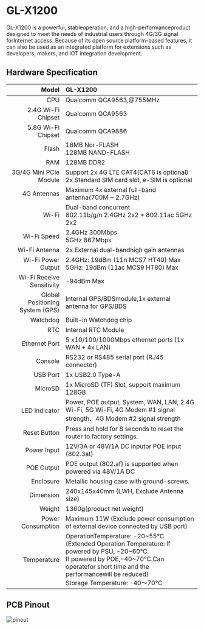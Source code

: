 #  GL-X1200

GL-X1200 is a powerful, stableoperation, and a high-performanceproduct designed to meet the needs of industrial users through 4G/3G signal forInternet access. Because of its open source platform-based features, it can also be used as an integrated platform for extensions such as developers, makers, and IOT integration development.

## Hardware Specification

|                         Model | GL-X1200                                                   |
| ----------------------------: | :----------------------------------------------------------- |
|                           CPU | Qualcomm QCA9563,@755MHz                                               |
|              2.4G Wi-Fi Chipset | Qualcomm QCA9563                                      |
|              5.8G Wi-Fi Chipset  |  Qualcomm QCA9886 |
|                     Flash       |   16MB Nor-FLASH <br> 128MB NAND-FLASH          |
|                      RAM       |   128MB DDR2        |
|        3G/4G Mini PCIe Module | Support 2x 4G LTE CAT4(CAT6 is optional) <br> 2x Standard SIM card slot, e-SIM is optional          |                                 |
|               4G Antennas | Maximum 4x external full-band antenna(700M ~ 2.7GHz)                             |
|                       Wi-Fi  | Dual-band concurrent <br> 802.11b/g/n 2.4GHz 2x2 + 802.11ac 5GHz 2x2                             |
|                      Wi-Fi Speed | 2.4GHz 300Mbps <br>  5GHz 867Mbps                                             |
|                   Wi-Fi Antenna | 2x External dual-bandhigh gain antennas                               |
|                      Wi-Fi Power Output | 2.4GHz: 19dBm (11n MCS7 HT40) Max <br>  5GHz: 19dBm (11ac MCS9 HT80) Max            |
|                Wi-Fi Receive Sensitivity| -94dBm Max                                                   |
|                 Global Positioning System (GPS) | Internal GPS/BDSmodule,1x external antenna for GPS/BDS                                                  |
|                          Watchdog | Built-in Watchdog chip                     |
|             RTC | Internal RTC Module                                               |
|                     Ethernet Port | 5 x10/100/1000Mbps ethernet ports (1x WAN + 4x LAN)                                                    |
|                        Console | RS232 or RS485 serial port (RJ45 connector)                                                    |
|                   USB Port | 1x USB2.0 Type-A                                                    |
|             MicroSD         | 1x MicroSD (TF) Slot, support maximum 128GB                                                          |
|           LED Indicator | Power,  POE  output,  System,  WAN,  LAN,  2.4G  Wi-Fi,  5G  Wi-Fi,  4G Modem #1 signal strength、4G Modem #2 signal strength                                        |
|           Reset Button     | Press and hold for 8 seconds to reset the router to factory settings.                                         |
|            Power Input | 12V/3A or 48V/1A DC inputor POE input (802.3at)                                      |
|         POE Output           |       POE output (802.af) is supported when powered via 48V/1A DC|
| Enclosure             |        Metallic housing case with ground-screws.|
| Dimension             |         240x145x40mm (LWH, Exclude Antenna size)|
|            Weight         |       1360g(product net weight)  |
|          Power Consumption |   Maximum 11W  (Exclude  power  consumption  of external  device connected by USB port)     |
|         Temperature            |       OperationTemperature: -20~55°C (Extended Operation Temperature: If powered by PSU, -20~60°C.<br> If powered by POE,-40~70°C.Can operatefor short time and the performancewill be reduced)<br>Storage Temperature: -40～70°C|

## PCB Pinout

![pinout](https://static.gl-inet.com/docs/en/3/hardware/x1200/x1200.png) 

